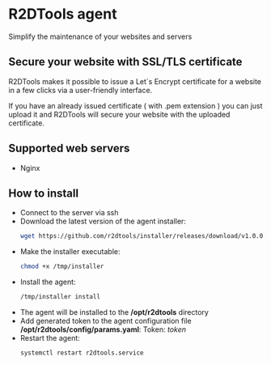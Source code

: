 # R2DTools agent
Simplify the maintenance of your websites and servers

## Secure your website with SSL/TLS certificate

R2DTools makes it possible to issue a Let`s Encrypt certificate for a website in a few clicks via a user-friendly interface.

If you have an already issued certificate ( with .pem extension ) you can just upload it and R2DTools will secure your website with the uploaded certificate.

## Supported web servers

* Nginx

## How to install

* Connect to the server via ssh
* Download the latest version of the agent installer:
  ```bash 
  wget https://github.com/r2dtools/installer/releases/download/v1.0.0/installer
  ```
* Make the installer executable:
  ```bash
  chmod +x /tmp/installer
  ```
* Install the agent:
  ```bash
  /tmp/installer install
  ```
* The agent will be installed to the <strong>/opt/r2dtools</strong> directory
* Add generated token to the agent configuration file <strong>/opt/r2dtools/config/params.yaml</strong>: Token: <em>token</em>
* Restart the agent:
  ```bash
  systemctl restart r2dtools.service
  ```
